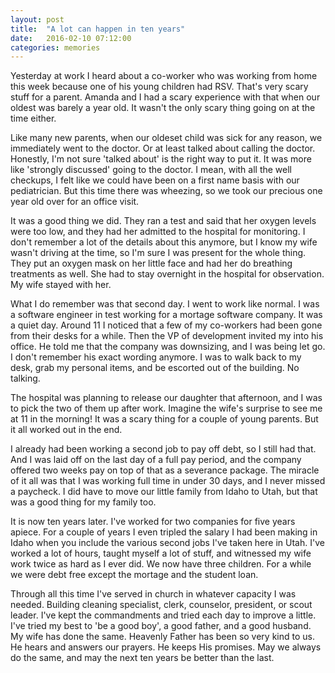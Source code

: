 ```yaml
---
layout: post
title:  "A lot can happen in ten years"
date:   2016-02-10 07:12:00
categories: memories
---
```

Yesterday at work I heard about a co-worker who was working from home this week because one of his young children had RSV. That's very scary stuff for a parent. Amanda and I had a scary experience with that when our oldest was barely a year old. It wasn't the only scary thing going on at the time either.

Like many new parents, when our oldeset child was sick for any reason, we immediately went to the doctor. Or at least talked about calling the doctor. Honestly, I'm not sure 'talked about' is the right way to put it. It was more like 'strongly discussed' going to the doctor. I mean, with all the well checkups, I felt like we could have been on a first name basis with our pediatrician. But this time there was wheezing, so we took our precious one year old over for an office visit.

It was a good thing we did. They ran a test and said that her oxygen levels were too low, and they had her admitted to the hospital for monitoring. I don't remember a lot of the details about this anymore, but I know my wife wasn't driving at the time, so I'm sure I was present for the whole thing. They put an oxygen mask on her little face and had her do breathing treatments as well. She had to stay overnight in the hospital for observation. My wife stayed with her.

What I do remember was that second day. I went to work like normal. I was a software engineer in test working for a mortage software company. It was a quiet day. Around 11 I noticed that a few of my co-workers had been gone from their desks for a while. Then the VP of development invited my into his office. He told me that the company was downsizing, and I was being let go. I don't remember his exact wording anymore. I was to walk back to my desk, grab my personal items, and be escorted out of the building. No talking.

The hospital was planning to release our daughter that afternoon, and I was to pick the two of them up after work. Imagine the wife's surprise to see me at 11 in the morning! It was a scary thing for a couple of young parents. But it all worked out in the end.

I already had been working a second job to pay off debt, so I still had that. And I was laid off on the last day of a full pay period, and the company offered two weeks pay on top of that as a severance package. The miracle of it all was that I was working full time in under 30 days, and I never missed a paycheck. I did have to move our little family from Idaho to Utah, but that was a good thing for my family too.

It is now ten years later. I've worked for two companies for five years apiece. For a couple of years I even tripled the salary I had been making in Idaho when you include the various second jobs I've taken here in Utah.  I've worked a lot of hours, taught myself a lot of stuff, and witnessed my wife work twice as hard as I ever did. We now have three children. For a while we were debt free except the mortage and the student loan.

Through all this time I've served in church in whatever capacity I was needed. Building cleaning specialist, clerk, counselor, president, or scout leader. I've kept the commandments and tried each day to improve a little. I've tried my best to 'be a good boy', a good father, and a good husband. My wife has done the same. Heavenly Father has been so very kind to us. He hears and answers our prayers. He keeps His promises. May we always do the same, and may the next ten years be better than the last.
